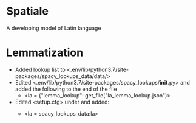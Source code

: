 # Spatiale

A developing model of Latin language

# Lemmatization

* Added lookup list to <.env/lib/python3.7/site-packages/spacy_lookups_data/data/>
* Edited <.env/lib/python3.7/site-packages/spacy_lookups/__init__.py> and added the following to the end of the file
	* <la = {"lemma_lookup": get_file("la_lemma_lookup.json")>
* Edited <setup.cfg> under <lookups> and added:
	* <la = spacy_lookups_data:la>
